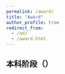 ```yaml
---
permalink: /award/
title: "Award"
author_profile: true
redirect_from: 
  - /ad/
  - /award.html
---
```


## 本科阶段（）
